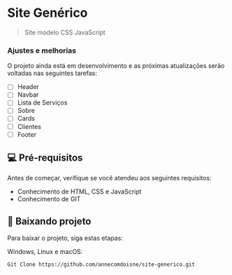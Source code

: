 # Site Genérico


> Site modelo CSS JavaScript

### Ajustes e melhorias

O projeto ainda está em desenvolvimento e as próximas atualizações serão voltadas nas seguintes tarefas:

- [ ] Header 
- [ ] Navbar 
- [ ] Lista de Serviços 
- [ ] Sobre 
- [ ] Cards 
- [ ] Clientes
- [ ] Footer

## 💻 Pré-requisitos

Antes de começar, verifique se você atendeu aos seguintes requisitos:
<!---Estes são apenas requisitos de exemplo. Adicionar, duplicar ou remover conforme necessário--->
* Conhecimento de HTML, CSS e JavaScript
* Conhecimento de GIT

## 🚀 Baixando projeto 

Para baixar o projeto, siga estas etapas:

Windows, Linux e macOS:
```
Git Clone https://github.com/annecomdoisne/site-generico.git
```
